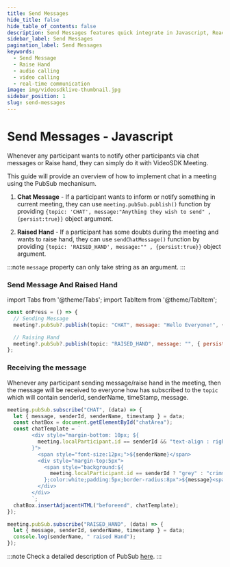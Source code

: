 ```yaml
---
title: Send Messages
hide_title: false
hide_table_of_contents: false
description: Send Messages features quick integrate in Javascript, React JS, Android, IOS, React Native, Flutter with Video SDK to add live video & audio conferencing to your applications.
sidebar_label: Send Messages
pagination_label: Send Messages
keywords:
  - Send Message
  - Raise Hand
  - audio calling
  - video calling
  - real-time communication
image: img/videosdklive-thumbnail.jpg
sidebar_position: 1
slug: send-messages
---
```


# Send Messages - Javascript

Whenever any participant wants to notify other participants via chat messages or Raise hand, they can simply do it with VideoSDK Meeting.

This guide will provide an overview of how to implement chat in a meeting using the PubSub mechanisum.

1. **Chat Message** - If a participant wants to inform or notify something in current meeting, they can use `meeting.pubSub.publish()` function by providing `{topic: 'CHAT', message:"Anything they wish to send" , {persist:true}}` object argument.

2. **Raised Hand** - If a participant has some doubts during the meeting and wants to raise hand, they can use `sendChatMessage()` function by providing `{topic: 'RAISED_HAND', message:"" , {persist:true}}` object argument.

:::note
`message` property can only take string as an argument.
:::

### Send Message And Raised Hand

import Tabs from '@theme/Tabs';
import TabItem from '@theme/TabItem';

```js
const onPress = () => {
  // Sending Message
  meeting?.pubSub?.publish(topic: "CHAT", message: "Hello Everyone!", { persist: true })

  // Raising Hand
  meeting?.pubSub?.publish(topic: "RAISED_HAND", message: "", { persist: false })
};
```

### Receiving the message

Whenever any participant sending message/raise hand in the meeting, then the message will be received to everyone how has subscribed to the `topic` which will contain senderId, senderName, timeStamp, message.

```js
meeting.pubSub.subscribe("CHAT", (data) => {
  let { message, senderId, senderName, timestamp } = data;
  const chatBox = document.getElementById("chatArea");
  const chatTemplate = `
        <div style="margin-bottom: 10px; ${
          meeting.localParticipant.id == senderId && "text-align : right"
        }">
          <span style="font-size:12px;">${senderName}</span>
          <div style="margin-top:5px">
            <span style="background:${
              meeting.localParticipant.id == senderId ? "grey" : "crimson"
            };color:white;padding:5px;border-radius:8px">${message}<span>
          </div>
        </div>
        `;
  chatBox.insertAdjacentHTML("beforeend", chatTemplate);
});

meeting.pubSub.subscribe("RAISED_HAND", (data) => {
  let { message, senderId, senderName, timestamp } = data;
  console.log(senderName, " raised Hand");
});
```

:::note
Check a detailed description of PubSub [here](./pubsub.md).
:::
